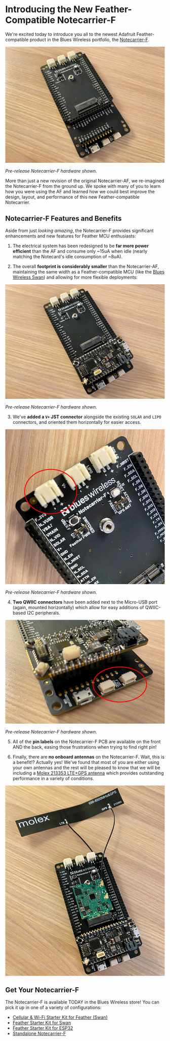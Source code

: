# Introducing the New Feather-Compatible Notecarrier-F

We're excited today to introduce you all to the newest Adafruit Feather-compatible product in the Blues Wireless portfolio, the [Notecarrier-F](TODO).

![blues wireless notecarrier-f](notecarrier-f.jpg)

*Pre-release Notecarrier-F hardware shown.*

More than just a new revision of the original Notecarrier-AF, we re-imagined the Notecarrier-F from the ground up. We spoke with many of you to learn how you were using the AF and learned how we could best improve the design, layout, and performance of this new Feather-compatible Notecarrier.

## Notecarrier-F Features and Benefits

Aside from just *looking amazing*, the Notecarrier-F provides significant enhancements and new features for Feather MCU enthusiasts:

1) The electrical system has been redesigned to be **far more power efficient** than the AF and consume only ~15uA when idle (nearly matching the Notecard's idle consumption of ~8uA).

2) The overall **footprint is considerably smaller** than the Notecarrier-AF, maintaining the same width as a Feather-compatible MCU (like the [Blues Wireless Swan](/products/swan/)) and allowing for more flexible deployments:

![blues wireless notecarrier-f](notecarrier-f-swan.jpg)

*Pre-release Notecarrier-F hardware shown.*

3) We've **added a `V+` JST connector** alongside the existing `SOLAR` and `LIPO` connectors, and oriented them horizontally for easier access.

![blues wireless notecarrier-f](notecarrier-f-vplus.jpg)

*Pre-release Notecarrier-F hardware shown.*

4) **Two QWIIC connectors** have been added next to the Micro-USB port (again, mounted horizontally) which allow for easy additions of QWIIC-based I2C peripherals.

![blues wireless notecarrier-f](notecarrier-f-qwiic.jpg)

*Pre-release Notecarrier-F hardware shown.*

5) All of the **pin labels** on the Notecarrier-F PCB are available on the front AND the back, easing those frustrations when trying to find right pin!

6) Finally, there are **no onboard antennas** on the Notecarrier-F. Wait, this is a benefit!? Actually yes! We've found that most of you are either using your own antennas and the rest will be pleased to know that we will be including a [Molex 213353 LTE+GPS antenna](https://www.molex.com/molex/products/part-detail/antennas/2133530100) which provides outstanding performance in a variety of conditions.

![blues wireless notecarrier-f](notecarrier-f-notecard-antenna.jpg)

## Get Your Notecarrier-F

The Notecarrier-F is available TODAY in the Blues Wireless store! You can pick it up in one of a variety of configurations:

- [Cellular & Wi-Fi Starter Kit for Feather (Swan)](TODO)
- [Feather Starter Kit for Swan](TODO)
- [Feather Starter Kit for ESP32](TODO)
- [Standalone Notecarrier-F](TODO)